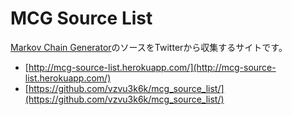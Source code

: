 # MCG Source List

[Markov Chain Generator](http://mcg.herokuapp.com/)のソースをTwitterから収集するサイトです。

- [http://mcg-source-list.herokuapp.com/](http://mcg-source-list.herokuapp.com/)
- [https://github.com/vzvu3k6k/mcg_source_list/](https://github.com/vzvu3k6k/mcg_source_list/)
